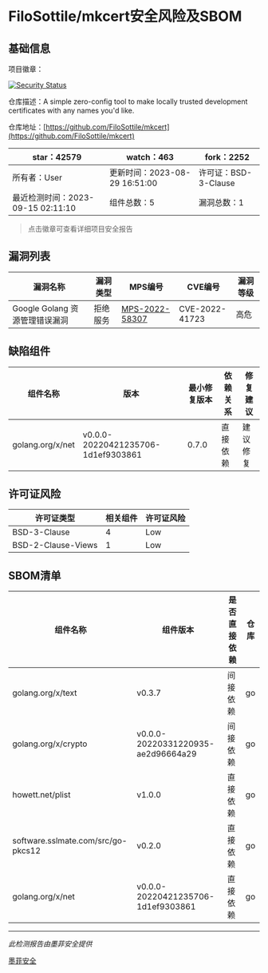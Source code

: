 # FiloSottile/mkcert安全风险及SBOM

## 基础信息

项目徽章：

[![Security Status](https://www.murphysec.com/platform3/v31/badge/1702384497131651072.svg)](https://www.murphysec.com/console/report/1702384497072930816/1702384497131651072)

仓库描述：A simple zero-config tool to make locally trusted development certificates with any names you'd like.

仓库地址：[https://github.com/FiloSottile/mkcert](https://github.com/FiloSottile/mkcert)

| star：42579 | watch：463 | fork：2252 |
| ----------- | -------------- | ------------ |
| 所有者：User | 更新时间：2023-08-29 16:51:00 | 许可证：BSD-3-Clause |
| 最近检测时间：2023-09-15 02:11:10 | 组件总数：5 | 漏洞总数：1 |

> 点击徽章可查看详细项目安全报告



## 漏洞列表

| 漏洞名称 | 漏洞类型 | MPS编号 | CVE编号 | 漏洞等级 |
| ------- | ------ | ------- | ------ | ----- |
|Google Golang 资源管理错误漏洞|拒绝服务|[MPS-2022-58307](https://www.oscs1024.com/hd/MPS-2022-58307)|CVE-2022-41723|高危|




## 缺陷组件

| 组件名称 | 版本 | 最小修复版本 | 依赖关系 | 修复建议 |
| -------- | ---- | ------------ | -------- | -------- |
|golang.org/x/net|v0.0.0-20220421235706-1d1ef9303861|0.7.0|直接依赖|建议修复|C:0|H:1|M:0|L:0|




## 许可证风险

| 许可证类型 | 相关组件 | 许可证风险 |
| ---------- | -------- | ---------- |
|BSD-3-Clause|4|Low|
|BSD-2-Clause-Views|1|Low|




## SBOM清单

| 组件名称 | 组件版本 | 是否直接依赖 | 仓库 |
| -------- | -------- | ------------ | ---- |
|golang.org/x/text|v0.3.7|间接依赖|go|
|golang.org/x/crypto|v0.0.0-20220331220935-ae2d96664a29|间接依赖|go|
|howett.net/plist|v1.0.0|直接依赖|go|
|software.sslmate.com/src/go-pkcs12|v0.2.0|直接依赖|go|
|golang.org/x/net|v0.0.0-20220421235706-1d1ef9303861|直接依赖|go|


------

*此检测报告由墨菲安全提供*

[墨菲安全](www.murphysec.com)